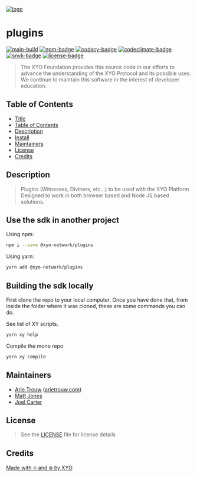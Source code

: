 [![logo][]](https://xyo.network)

# plugins

[![main-build][]][main-build-link]
[![npm-badge][]][npm-link]
[![codacy-badge][]][codacy-link]
[![codeclimate-badge][]][codeclimate-link]
[![snyk-badge][]][snyk-link]
[![license-badge][]][license-link]

> The XYO Foundation provides this source code in our efforts to
> advance the understanding of the XYO Protocol and its possible uses.
> We continue to maintain this software in the interest of developer education.

## Table of Contents
-   [Title](#plugins)
-   [Table of Contents](#table-of-contents)
-   [Description](#description)
-   [Install](#install)
-   [Maintainers](#maintainers)
-   [License](#license)
-   [Credits](#credits)

## Description

> Plugins (Witnesses, Diviners, etc...) to be used with the XYO Platform
> Designed to work in both browser based and Node JS based solutions.

## Use the sdk in another project

Using npm:

```sh
npm i --save @xyo-network/plugins
```

Using yarn:

```sh
yarn add @xyo-network/plugins
```

## Building the sdk locally

First clone the repo to your local computer.  Once you have done that, from
inside the folder where it was cloned, these are some commands you can do.

See list of XY scripts.

```sh
yarn xy help
```

Compile the mono repo

```sh
yarn xy compile
```

## Maintainers

-   [Arie Trouw](https://github.com/arietrouw) [(arietrouw.com)](https://arietrouw.com)
-   [Matt Jones](https://github.com/jonesmac)
-   [Joel Carter](https://github.com/JoelBCarter)

## License

> See the [LICENSE](https://raw.githubusercontent.com/XYOracleNetwork/plugins/main/LICENSE)
> file for license details

## Credits

[Made with 🔥 and ❄️ by XYO](https://xyo.network)

[logo]: https://cdn.xy.company/img/brand/XYO_full_colored.png

[main-build]: https://github.com/XYOracleNetwork/plugins/actions/workflows/build.yml/badge.svg
[main-build-link]: https://github.com/XYOracleNetwork/plugins/actions/workflows/build.yml

[npm-badge]: https://img.shields.io/npm/v/@xyo-network/plugins.svg
[npm-link]: https://www.npmjs.com/package/@xyo-network/plugins

[codacy-badge]: https://app.codacy.com/project/badge/Grade/ba1f344ae34e4bfe999331cf4e27b9f5
[codacy-link]: https://www.codacy.com/gh/XYOracleNetwork/plugins/dashboard?utm_source=github.com&utm_medium=referral&utm_content=XYOracleNetwork/plugins&utm_campaign=Badge_Grade

[codeclimate-badge]: https://api.codeclimate.com/v1/badges/0e76349c9541f3866948/maintainability
[codeclimate-link]: https://codeclimate.com/github/XYOracleNetwork/plugins/maintainability

[snyk-badge]: https://snyk.io/test/github/XYOracleNetwork/plugins/badge.svg?targetFile=package.json
[snyk-link]: https://snyk.io/test/github/XYOracleNetwork/plugins?targetFile=package.json

[license-badge]: https://img.shields.io/github/license/XYOracleNetwork/plugins
[license-link]: https://github.com/XYOracleNetwork/plugins/blob/main/LICENSE